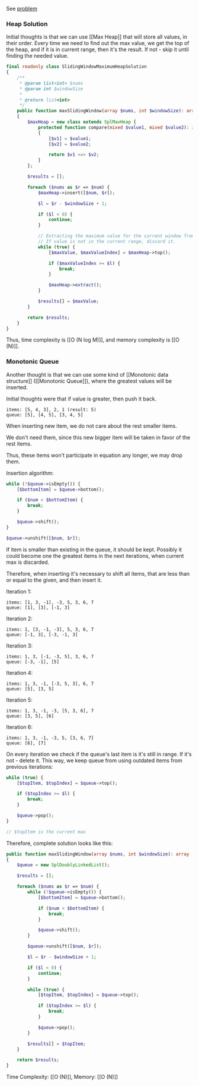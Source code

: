 See [problem](https://leetcode.com/problems/sliding-window-maximum/)

### Heap Solution

Initial thoughts is that we can use [[Max Heap]] that will store all values, in their order. Every time we need to find out the max value, we get the top of the heap, and if it is in current range, then it's the result. If not - skip it until finding the needed value.

```php
final readonly class SlidingWindowMaximumHeapSolution
{
    /**
     * @param list<int> $nums
     * @param int $windowSize
     *
     * @return list<int>
     */
    public function maxSlidingWindow(array $nums, int $windowSize): array
    {
        $maxHeap = new class extends SplMaxHeap {
            protected function compare(mixed $value1, mixed $value2): int
            {
                [$v1] = $value1;
                [$v2] = $value2;

                return $v1 <=> $v2;
            }
        };

        $results = [];

        foreach ($nums as $r => $num) {
            $maxHeap->insert([$num, $r]);

            $l = $r - $windowSize + 1;

            if ($l < 0) {
                continue;
            }

            // Extracting the maximum value for the current window from the heap.
            // If value is not in the current range, discard it.
            while (true) {
                [$maxValue, $maxValueIndex] = $maxHeap->top();

                if ($maxValueIndex >= $l) {
                    break;
                }

                $maxHeap->extract();
            }

            $results[] = $maxValue;
        }

        return $results;
    }
}
```

Thus, time complexity is [[O (N log M)]], and memory complexity is [[O (N)]].

### Monotonic Queue

Another thought is that we can use some kind of [[Monotonic data structure]] ([[Monotonic Queue]]), where the greatest values will be inserted.

Initial thoughts were that if value is greater, then push it back. 

```
items: [5, 4, 3], 2, 1 (result: 5)
queue: [5], [4, 5], [3, 4, 5]
```

When inserting new item, we do not care about the rest smaller items. 

We don't need them, since this new bigger item will be taken in favor of the rest items.

Thus, these items won't participate in equation any longer, we may drop them.

Insertion algorithm:

```php
while (!$queue->isEmpty()) {
    [$bottomItem] = $queue->bottom();

    if ($num < $bottomItem) {
        break;
    }

    $queue->shift();
}

$queue->unshift([$num, $r]);
```

If item is smaller than existing in the queue, it should be kept.
Possibly it could become one the greatest items in the next iterations, when current max is discarded.

Therefore, when inserting it's necessary to shift all items, that are less than or equal to the given, and then insert it.

Iteration 1:
```
items: [1, 3, -1], -3, 5, 3, 6, 7
queue: [1], [3], [-1, 3]
```

Iteration 2:
```
items: 1, [3, -1, -3], 5, 3, 6, 7
queue: [-1, 3], [-3, -1, 3]
```

Iteration 3:
```
items: 1, 3, [-1, -3, 5], 3, 6, 7
queue: [-3, -1], [5]
```

Iteration 4:
```
items: 1, 3, -1, [-3, 5, 3], 6, 7
queue: [5], [3, 5]
```

Iteration 5:
```
items: 1, 3, -1, -3, [5, 3, 6], 7
queue: [3, 5], [6]
```

Iteration 6:
```
items: 1, 3, -1, -3, 5, [3, 6, 7]  
queue: [6], [7]
```

On every iteration we check if the queue's last item is it's still in range. If it's not - delete it. This way, we keep queue from using outdated items from previous iterations:

```php
while (true) {
    [$topItem, $topIndex] = $queue->top();

    if ($topIndex >= $l) {
        break;
    }

    $queue->pop();
}

// $topItem is the current max
```

Therefore, complete solution looks like this:

```php
public function maxSlidingWindow(array $nums, int $windowSize): array
{
    $queue = new SplDoublyLinkedList();

    $results = [];

    foreach ($nums as $r => $num) {
        while (!$queue->isEmpty()) {
            [$bottomItem] = $queue->bottom();

            if ($num < $bottomItem) {
                break;
            }

            $queue->shift();
        }

        $queue->unshift([$num, $r]);

        $l = $r - $windowSize + 1;

        if ($l < 0) {
            continue;
        }

        while (true) {
            [$topItem, $topIndex] = $queue->top();

            if ($topIndex >= $l) {
                break;
            }

            $queue->pop();
        }

        $results[] = $topItem;
    }

    return $results;
}
```

Time Complexity: [[O (N)]], Memory: [[O (N)]]
